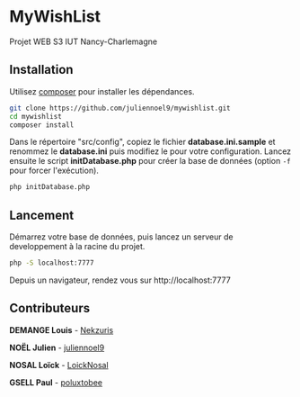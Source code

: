 # MyWishList

Projet WEB S3 IUT Nancy-Charlemagne

## Installation

Utilisez [composer](https://getcomposer.org/) pour installer les dépendances.
```bash
git clone https://github.com/juliennoel9/mywishlist.git
cd mywishlist
composer install
```

Dans le répertoire "src/config", copiez le fichier **database.ini.sample** et renommez le **database.ini** puis modifiez le pour votre configuration.
Lancez ensuite le script **initDatabase.php** pour créer la base de données (option `-f` pour forcer l'exécution).
```bash
php initDatabase.php
```

## Lancement

Démarrez votre base de données, puis lancez un serveur de developpement à la racine du projet.
```bash
php -S localhost:7777
```
Depuis un navigateur, rendez vous sur http://localhost:7777

## Contributeurs
**DEMANGE Louis** - [Nekzuris](https://github.com/juliennoel9/mywishlist/commits?author=Nekzuris)

**NOËL Julien** - [juliennoel9](https://github.com/juliennoel9/mywishlist/commits?author=juliennoel9)

**NOSAL Loïck** - [LoickNosal](https://github.com/juliennoel9/mywishlist/commits?author=LoickNosal)

**GSELL Paul** - [poluxtobee](https://github.com/juliennoel9/mywishlist/commits?author=poluxtobee)
